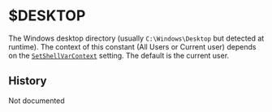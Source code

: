 # $DESKTOP

The Windows desktop directory (usually `C:\Windows\Desktop` but detected at runtime). The context of this constant (All Users or Current user) depends on the [`SetShellVarContext`][1] setting. The default is the current user.

## History

Not documented

[1]: ../Commands/SetShellVarContext.md
